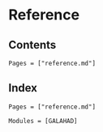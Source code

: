 # Reference

## Contents

```@contents
Pages = ["reference.md"]
```

## Index

```@index
Pages = ["reference.md"]
```

```@autodocs
Modules = [GALAHAD]
```
